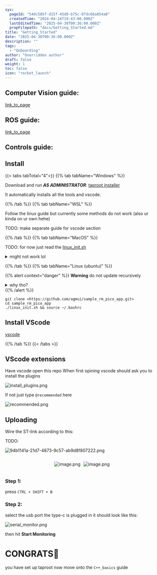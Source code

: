 ```yaml
---
sys:
  pageId: "54dc585f-d15f-45d0-b75c-8fdc66a854a8"
  createdTime: "2024-04-16T19:43:00.000Z"
  lastEditedTime: "2025-04-30T00:36:00.000Z"
  propFilepath: "docs/Getting_Started.md"
title: "Getting_Started"
date: "2025-04-30T00:36:00.000Z"
description: ""
tags:
  - "Onboarding"
author: "Overridden author"
draft: false
weight: 1
toc: false
icon: "rocket_launch"
---
```


## Computer Vision guide:

[link_to_page](86d45bc0-388b-4d26-8848-44f255f73d0e)

## ROS guide:

[link_to_page](3c76c1de-ec8f-46d6-8b0a-294005edc2d5)

## Controls guide:

## Install

{{< tabs tabTotal="4">}}
{{% tab tabName="Windows" %}}

Download and run _**AS ADMINISTRATOR**_: [taproot installer](https://github.com/Thornbots/TeachingFreshies/releases/tag/1.0)

It automatically installs all the tools and vscode.

{{% /tab %}}
{{% tab tabName="WSL" %}}

Follow the linux guide but currently some methods do not work (also ur kinda on ur own hehe)

TODO: make separate guide for vscode section

{{% /tab %}}
{{% tab tabName="MacOS" %}}

TODO: for now just read the [linux_init.sh](https://github.com/agmui/sample_rm_pico_app/blob/main/linux_init.sh)

<details>
<summary>might not work lol</summary>

`brew install libusb pkg-config`

Next install: [vscode](https://code.visualstudio.com/Download)

</details>

{{% /tab %}}
{{% tab tabName="Linux (ubuntu)" %}}

{{% alert context="danger" %}}
**Warning** do not update recursively
<details>
<summary>why tho?</summary>
There are some submodules that may go on for a while (like tinyusb) and I highly
recommend you don't need to get them.
If you want to see what submodules I update just look in `linux_init.sh`
</details>
{{% /alert %}}

```shell
git clone <https://github.com/agmui/sample_rm_pico_app.git>
cd sample_rm_pico_app
./linux_init.sh && source ~/.bashrc
```

## Install VScode

[vscode](https://code.visualstudio.com/Download)

{{% /tab %}}
{{< /tabs >}}

## VScode extensions

Have vscode open this repo
When first opining vscode should ask you to install the plugins

![install_plugins.png](https://prod-files-secure.s3.us-west-2.amazonaws.com/d518164a-d88e-44d1-a4ee-3adb3bd8bce0/89bd30f0-1825-4e77-867b-0a41ce370880/install_plugins.png?X-Amz-Algorithm=AWS4-HMAC-SHA256&X-Amz-Content-Sha256=UNSIGNED-PAYLOAD&X-Amz-Credential=ASIAZI2LB466Z2T26ZXC%2F20250707%2Fus-west-2%2Fs3%2Faws4_request&X-Amz-Date=20250707T034827Z&X-Amz-Expires=3600&X-Amz-Security-Token=IQoJb3JpZ2luX2VjEGAaCXVzLXdlc3QtMiJHMEUCIQC1txH1gpWh505e1192fOY3fJcH1VVgZqpo7Lwrhd1SvAIgE%2B2y9uLMoKiJ6kyqbN3%2FwsrJrwjpdnK0jXlI3FaUEaUq%2FwMIaRAAGgw2Mzc0MjMxODM4MDUiDLGIinIOcRAiQ6Q2eyrcA1a6LHT34l5UBLZuVUXIYtYCP6O051zzqaQrtpWAmkO%2BmcbvAPSF%2FpB6cKCrq3aGCwvNqVsJ0T8a0PB5cQwi0%2BiYWOgzT5Xrpx6ebvz4cA3twfZ2C2viE5xG7iNEYmpeH%2Bf0OoTInbd%2FGKCF09uYQKB9n5z0YOMALFvN5%2BokFh2pqXfcM2q2okXUPo%2FObtIRapd6XQzHqBNwfpzDzGmn%2FDpzN9lABkWpTwZdJT85yiaJVDXsrpDDUutR9x9ihwLxqMrm5pm%2BFAv7YU%2BBSyQoDgoqorLD1xm4DXvmKbJzt0r%2Bh29zti0HJosUp7Vgu35eOQdK3oxw%2BdPAZuINVIeNbCvah1fqwMRS7p8SewoMUG%2FDpMA7w2mHLiHSedtCpaWjKigJmipH3nrI9%2BxPg4DzJLYzwJJXYd1WR7jvUd7eMA%2BverpgmNvbXqNfou%2BPd7JG9qtw1fUwbTF8C3QRI5Hweundd1txSj1PYoxB2j%2FW9YBNqGelJOLFxVEl%2BqEouqNX3wHqo5GKJcs85Rk5mIj19O2H1jqY8AQu%2Bkc23edulpi70L0mibxdWctMsK9JlLB4jvGED4tpBwjWcpLcEvlrABbDJYXhao0Xiryxfy3lGBKoWvaouQOrfB%2B5sy%2FAMNWOrMMGOqUB4GWI3APv71t8d92Wd6tt0ggbaeRRSu57Oqn8Ze1SIoX18XVDKJV4n6onw4YcIE8ThMS5AQvq5HlXIT%2BZC3cq%2Fn8IYTfImHEtORmmR45VLYshQraYzkHjEbyYx%2FZVAAt%2BxRGNvfgjYFWIMHZOmqqN80Qm%2B3vQkUp%2FfbICXjoSCqsedAasit7Tr3Um0sIrC468K70pFS9Pl38hptudnQgN4sprR%2Fq7&X-Amz-Signature=481716906267e523582ef07953a90ac1d3fe8270f755b8c66fa17f01c00389b8&X-Amz-SignedHeaders=host&x-amz-checksum-mode=ENABLED&x-id=GetObject)

If not just type `@recommended` here  

![recommended.png](https://prod-files-secure.s3.us-west-2.amazonaws.com/d518164a-d88e-44d1-a4ee-3adb3bd8bce0/61e661e9-5d85-4dfc-be0d-8d2097a5e793/recommended.png?X-Amz-Algorithm=AWS4-HMAC-SHA256&X-Amz-Content-Sha256=UNSIGNED-PAYLOAD&X-Amz-Credential=ASIAZI2LB466Z2T26ZXC%2F20250707%2Fus-west-2%2Fs3%2Faws4_request&X-Amz-Date=20250707T034827Z&X-Amz-Expires=3600&X-Amz-Security-Token=IQoJb3JpZ2luX2VjEGAaCXVzLXdlc3QtMiJHMEUCIQC1txH1gpWh505e1192fOY3fJcH1VVgZqpo7Lwrhd1SvAIgE%2B2y9uLMoKiJ6kyqbN3%2FwsrJrwjpdnK0jXlI3FaUEaUq%2FwMIaRAAGgw2Mzc0MjMxODM4MDUiDLGIinIOcRAiQ6Q2eyrcA1a6LHT34l5UBLZuVUXIYtYCP6O051zzqaQrtpWAmkO%2BmcbvAPSF%2FpB6cKCrq3aGCwvNqVsJ0T8a0PB5cQwi0%2BiYWOgzT5Xrpx6ebvz4cA3twfZ2C2viE5xG7iNEYmpeH%2Bf0OoTInbd%2FGKCF09uYQKB9n5z0YOMALFvN5%2BokFh2pqXfcM2q2okXUPo%2FObtIRapd6XQzHqBNwfpzDzGmn%2FDpzN9lABkWpTwZdJT85yiaJVDXsrpDDUutR9x9ihwLxqMrm5pm%2BFAv7YU%2BBSyQoDgoqorLD1xm4DXvmKbJzt0r%2Bh29zti0HJosUp7Vgu35eOQdK3oxw%2BdPAZuINVIeNbCvah1fqwMRS7p8SewoMUG%2FDpMA7w2mHLiHSedtCpaWjKigJmipH3nrI9%2BxPg4DzJLYzwJJXYd1WR7jvUd7eMA%2BverpgmNvbXqNfou%2BPd7JG9qtw1fUwbTF8C3QRI5Hweundd1txSj1PYoxB2j%2FW9YBNqGelJOLFxVEl%2BqEouqNX3wHqo5GKJcs85Rk5mIj19O2H1jqY8AQu%2Bkc23edulpi70L0mibxdWctMsK9JlLB4jvGED4tpBwjWcpLcEvlrABbDJYXhao0Xiryxfy3lGBKoWvaouQOrfB%2B5sy%2FAMNWOrMMGOqUB4GWI3APv71t8d92Wd6tt0ggbaeRRSu57Oqn8Ze1SIoX18XVDKJV4n6onw4YcIE8ThMS5AQvq5HlXIT%2BZC3cq%2Fn8IYTfImHEtORmmR45VLYshQraYzkHjEbyYx%2FZVAAt%2BxRGNvfgjYFWIMHZOmqqN80Qm%2B3vQkUp%2FfbICXjoSCqsedAasit7Tr3Um0sIrC468K70pFS9Pl38hptudnQgN4sprR%2Fq7&X-Amz-Signature=1a44100fd296b8840d12237196d17f59bc72e7094430b7673dd1b2665a727b9e&X-Amz-SignedHeaders=host&x-amz-checksum-mode=ENABLED&x-id=GetObject)

## Uploading

Wire the ST-link according to this:

TODO:

![94b1141a-21d7-4873-9c57-ab9d8f807222.png](https://prod-files-secure.s3.us-west-2.amazonaws.com/d518164a-d88e-44d1-a4ee-3adb3bd8bce0/e5fad17d-ab82-4300-9f4c-505ab4b1202c/94b1141a-21d7-4873-9c57-ab9d8f807222.png?X-Amz-Algorithm=AWS4-HMAC-SHA256&X-Amz-Content-Sha256=UNSIGNED-PAYLOAD&X-Amz-Credential=ASIAZI2LB466Z2T26ZXC%2F20250707%2Fus-west-2%2Fs3%2Faws4_request&X-Amz-Date=20250707T034827Z&X-Amz-Expires=3600&X-Amz-Security-Token=IQoJb3JpZ2luX2VjEGAaCXVzLXdlc3QtMiJHMEUCIQC1txH1gpWh505e1192fOY3fJcH1VVgZqpo7Lwrhd1SvAIgE%2B2y9uLMoKiJ6kyqbN3%2FwsrJrwjpdnK0jXlI3FaUEaUq%2FwMIaRAAGgw2Mzc0MjMxODM4MDUiDLGIinIOcRAiQ6Q2eyrcA1a6LHT34l5UBLZuVUXIYtYCP6O051zzqaQrtpWAmkO%2BmcbvAPSF%2FpB6cKCrq3aGCwvNqVsJ0T8a0PB5cQwi0%2BiYWOgzT5Xrpx6ebvz4cA3twfZ2C2viE5xG7iNEYmpeH%2Bf0OoTInbd%2FGKCF09uYQKB9n5z0YOMALFvN5%2BokFh2pqXfcM2q2okXUPo%2FObtIRapd6XQzHqBNwfpzDzGmn%2FDpzN9lABkWpTwZdJT85yiaJVDXsrpDDUutR9x9ihwLxqMrm5pm%2BFAv7YU%2BBSyQoDgoqorLD1xm4DXvmKbJzt0r%2Bh29zti0HJosUp7Vgu35eOQdK3oxw%2BdPAZuINVIeNbCvah1fqwMRS7p8SewoMUG%2FDpMA7w2mHLiHSedtCpaWjKigJmipH3nrI9%2BxPg4DzJLYzwJJXYd1WR7jvUd7eMA%2BverpgmNvbXqNfou%2BPd7JG9qtw1fUwbTF8C3QRI5Hweundd1txSj1PYoxB2j%2FW9YBNqGelJOLFxVEl%2BqEouqNX3wHqo5GKJcs85Rk5mIj19O2H1jqY8AQu%2Bkc23edulpi70L0mibxdWctMsK9JlLB4jvGED4tpBwjWcpLcEvlrABbDJYXhao0Xiryxfy3lGBKoWvaouQOrfB%2B5sy%2FAMNWOrMMGOqUB4GWI3APv71t8d92Wd6tt0ggbaeRRSu57Oqn8Ze1SIoX18XVDKJV4n6onw4YcIE8ThMS5AQvq5HlXIT%2BZC3cq%2Fn8IYTfImHEtORmmR45VLYshQraYzkHjEbyYx%2FZVAAt%2BxRGNvfgjYFWIMHZOmqqN80Qm%2B3vQkUp%2FfbICXjoSCqsedAasit7Tr3Um0sIrC468K70pFS9Pl38hptudnQgN4sprR%2Fq7&X-Amz-Signature=ba26ff7be2ce1a12592fd9fb5cb698eead91dfa79d3f039f875b3e01007e621e&X-Amz-SignedHeaders=host&x-amz-checksum-mode=ENABLED&x-id=GetObject)

<div style="display: flex;flex-direction: row; column-gap:10px; max-width: 630px;justify-content: center;">
<div>

![image.png](https://prod-files-secure.s3.us-west-2.amazonaws.com/d518164a-d88e-44d1-a4ee-3adb3bd8bce0/210ecb78-1116-4d7b-b9b7-2292f66fa2c2/image.png?X-Amz-Algorithm=AWS4-HMAC-SHA256&X-Amz-Content-Sha256=UNSIGNED-PAYLOAD&X-Amz-Credential=ASIAZI2LB466V2FGP4AA%2F20250707%2Fus-west-2%2Fs3%2Faws4_request&X-Amz-Date=20250707T034829Z&X-Amz-Expires=3600&X-Amz-Security-Token=IQoJb3JpZ2luX2VjEF8aCXVzLXdlc3QtMiJHMEUCIEvwSGb%2FHU9ujJEUIg1V5cSQnGqLI%2F%2FoqwMUUHhjTUUeAiEA8NRqK0rdr1Nu5IDM8TkIFdkA7%2BTuI3z68wuhy0G8A4gq%2FwMIaBAAGgw2Mzc0MjMxODM4MDUiDIxAwkabK6oTOTcq1ircAytUwiN%2FMe6mFGki91SS1IA9AMWhX9wTEvcocFs7jiyUqQeZvFz%2F5%2BhbrZCdg6NBGlFb55BL0nrBqNX9UQMclI%2BoYkUlN%2BA8eSjGXAoFFDJPNv81JEA21oHnud60A6YN9zO4r4OC8tp3TqK6HSMYesEbSbGWzGjLH2t3VSOnqqz9QEtlfPpbXbUb7HKAGlhTLBvvm6Olo9Ua8slRFUKUYKdTUPgNgUw1CUm8EHZ1kTOMTbBe7EA9WhZ9SaLYmJuyV7Yx8gWZ2duNXdTc%2Fk3G4T2vE4ZAgqZnwfgE8TbHmipdTo37MNZ5hwcL1eqU7sSlQt7ClsGFNTXvYWYmN%2FgPBy7WNlE9UyBzIf4NeHvf%2BDOfKTxEgsH6WtflqaOVDjRUsttal2pKDplNDvZNAajtGsXay9SqSLqY4QNMVwcwkKN0E41wpUfr7EtRNlcE8FzwiUBxwOOEQVpYvzINP8wiubPVByH5U%2BBSrAGKYI4gHPW4naQvbjCPTiQqBHJZlcyTcuZq%2BiRA%2FVRnp2ZfkHnizdcMzbrjOwGLaZxVLrH5%2BnUivUxyb78kTe0Iaj%2BPRn9k4FCgAxIfgEVfxJ8wzhPrvrl28%2B7kqDbOVG4NszYgdmccMc2ybjGc0Z41QlUPMPOErMMGOqUBrM6vJIWSkVY%2B82vAto%2BLx1ZqLU7td%2F1vX1fDV7Va7pVSHKefnO%2FsmEeVL6LBURSl7CjjVDd8OeCgwai6XreVdlkB8vnnBOBupGprEInZySWpJfa6AaNTWPCRnUkCECb%2BUvobwk39%2BOT%2FDt2vX6H3TrMtNc6Y8va7sDHEzW2KzzQFtF3LB4oC5xrjUdr2lAXoWw%2BpnBDzZah%2BRXxAHgQMBhKTvNtm&X-Amz-Signature=2ef0b1da4dd256befc53f98194dd735261768215675efc44a2f9eaba0b741285&X-Amz-SignedHeaders=host&x-amz-checksum-mode=ENABLED&x-id=GetObject)

</div>
<div>

![image.png](https://prod-files-secure.s3.us-west-2.amazonaws.com/d518164a-d88e-44d1-a4ee-3adb3bd8bce0/33a0fd0f-8ca6-4a86-8e09-26e95ded1fff/image.png?X-Amz-Algorithm=AWS4-HMAC-SHA256&X-Amz-Content-Sha256=UNSIGNED-PAYLOAD&X-Amz-Credential=ASIAZI2LB466TZRIJIUD%2F20250707%2Fus-west-2%2Fs3%2Faws4_request&X-Amz-Date=20250707T034829Z&X-Amz-Expires=3600&X-Amz-Security-Token=IQoJb3JpZ2luX2VjEGAaCXVzLXdlc3QtMiJIMEYCIQCPcEEirzacaHSBbr7DYTKi0dL8VVobZnYAwUY8y62rfAIhANZvPPdrhxBYpziVgtDdmdrC%2FVI6lcOqnamDZW9Ou7kNKv8DCGkQABoMNjM3NDIzMTgzODA1IgzF6dURBiWzWcfaTowq3AOjTB1JEe6dDYhSyrcAJKp2Yoq9rluHFTgVKruKoD1V1LPkhTtTv44c9fJBLRC8fv3u7V6YgAbNXwSQvRSWne5jth3X9kVKosKMbgcglzzkopzMFCNt7PWVCwnMtUqUyLApDF3WQsM0CwPMr7YLPEFhwSC2NHX4901pXooL%2F2hpQsN0YHN5jefMnuO8TyxuE07jDuZGa4OztVodgdNCx8E15S6tsLeu5mOAoivodShPKxaJWbBB5VgtAf89o9wsR%2B%2BU99mWcbkkS5G1xSGHk3TqlZs4x4O3UIYs95Znm%2BSQvMgEywFM%2F51z6zQ2aYyok5gShnmJfzki1j8KrajtzaZY8y01x2dO0myN9DrEGkaBy8sJwCueoqMGNWjrAzLRoo3jpcpIDV0pjJTLqKhviss3t%2FmKEAv25vmjkwN%2BWZp7AgAFY8l4aJCX3FgMNVoszO%2F9f47FWb2TtBO6bPasTUPGRyI61xtf8%2FlF1erYs1yEbKEVrJ5VIdr0SDftsUhFw90uzeK9R5MmZlP%2B%2FLsH63%2FV0jsDanDQHFn5y%2BIu2h9Aqh4FjLXjwZQCI%2FGaiaPKB%2Fn6mVBswJ%2FfZN6p0N3Qr6b6zg67IzWQP1rjZ2uz2vlsdRgtXwU2MEutGToFXjC0nqzDBjqkAeItdsSyIfvgWYe1Lna0kS5EmRdQISHXrVuG8uYFpuEUOWCkQCNnEnSxQpluMzz5HX89Kak2i7JmvDYsEpjxJgXOG6v1z2Z%2FSH78QJSzbOEgh%2B0aPgZ0aWqBocck1s8NteKFl8HqujN5Om6H9dCG4iEfwqCtzUBBK0%2F%2FWmEuPln9aOjTqKTGA9%2F2iFzDyBKA5phsAauZ%2BSPAQbp7gSyp45Dwm8K5&X-Amz-Signature=00400e8be0dd9c31c77c38e6838f8623fbfe84dadbb1e21dadc237528130e125&X-Amz-SignedHeaders=host&x-amz-checksum-mode=ENABLED&x-id=GetObject)

</div>
</div>

### Step 1:

press `CTRL + SHIFT + B`

### Step 2:

select the usb port the type-c is plugged in it should look like this:

![serial_monitor.png](https://prod-files-secure.s3.us-west-2.amazonaws.com/d518164a-d88e-44d1-a4ee-3adb3bd8bce0/f03f4774-05d4-4393-b6a0-d5efb6d315ab/serial_monitor.png?X-Amz-Algorithm=AWS4-HMAC-SHA256&X-Amz-Content-Sha256=UNSIGNED-PAYLOAD&X-Amz-Credential=ASIAZI2LB466Z2T26ZXC%2F20250707%2Fus-west-2%2Fs3%2Faws4_request&X-Amz-Date=20250707T034827Z&X-Amz-Expires=3600&X-Amz-Security-Token=IQoJb3JpZ2luX2VjEGAaCXVzLXdlc3QtMiJHMEUCIQC1txH1gpWh505e1192fOY3fJcH1VVgZqpo7Lwrhd1SvAIgE%2B2y9uLMoKiJ6kyqbN3%2FwsrJrwjpdnK0jXlI3FaUEaUq%2FwMIaRAAGgw2Mzc0MjMxODM4MDUiDLGIinIOcRAiQ6Q2eyrcA1a6LHT34l5UBLZuVUXIYtYCP6O051zzqaQrtpWAmkO%2BmcbvAPSF%2FpB6cKCrq3aGCwvNqVsJ0T8a0PB5cQwi0%2BiYWOgzT5Xrpx6ebvz4cA3twfZ2C2viE5xG7iNEYmpeH%2Bf0OoTInbd%2FGKCF09uYQKB9n5z0YOMALFvN5%2BokFh2pqXfcM2q2okXUPo%2FObtIRapd6XQzHqBNwfpzDzGmn%2FDpzN9lABkWpTwZdJT85yiaJVDXsrpDDUutR9x9ihwLxqMrm5pm%2BFAv7YU%2BBSyQoDgoqorLD1xm4DXvmKbJzt0r%2Bh29zti0HJosUp7Vgu35eOQdK3oxw%2BdPAZuINVIeNbCvah1fqwMRS7p8SewoMUG%2FDpMA7w2mHLiHSedtCpaWjKigJmipH3nrI9%2BxPg4DzJLYzwJJXYd1WR7jvUd7eMA%2BverpgmNvbXqNfou%2BPd7JG9qtw1fUwbTF8C3QRI5Hweundd1txSj1PYoxB2j%2FW9YBNqGelJOLFxVEl%2BqEouqNX3wHqo5GKJcs85Rk5mIj19O2H1jqY8AQu%2Bkc23edulpi70L0mibxdWctMsK9JlLB4jvGED4tpBwjWcpLcEvlrABbDJYXhao0Xiryxfy3lGBKoWvaouQOrfB%2B5sy%2FAMNWOrMMGOqUB4GWI3APv71t8d92Wd6tt0ggbaeRRSu57Oqn8Ze1SIoX18XVDKJV4n6onw4YcIE8ThMS5AQvq5HlXIT%2BZC3cq%2Fn8IYTfImHEtORmmR45VLYshQraYzkHjEbyYx%2FZVAAt%2BxRGNvfgjYFWIMHZOmqqN80Qm%2B3vQkUp%2FfbICXjoSCqsedAasit7Tr3Um0sIrC468K70pFS9Pl38hptudnQgN4sprR%2Fq7&X-Amz-Signature=32743f0b3e6a0941e5339006363d01747b4e632e1a170d2d73f80498ac66586e&X-Amz-SignedHeaders=host&x-amz-checksum-mode=ENABLED&x-id=GetObject)

then hit **Start Monitoring**

# CONGRATS🎉

you have set up taproot now move onto the `C++_basics` guide
